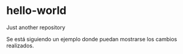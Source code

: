 # hello-world
Just another repository

Se está siguiendo un ejemplo donde puedan mostrarse los cambios realizados.
